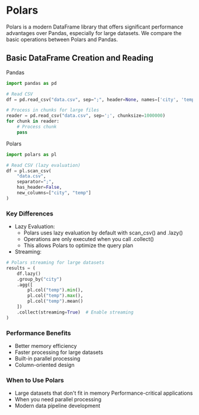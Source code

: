 # Polars
Polars is a modern DataFrame library that offers significant performance advantages over Pandas, especially for large datasets. We compare the basic operations between Polars and Pandas.

## Basic DataFrame Creation and Reading

Pandas

```python
import pandas as pd

# Read CSV
df = pd.read_csv("data.csv", sep=";", header=None, names=['city', 'temp'])

# Process in chunks for large files
reader = pd.read_csv("data.csv", sep=';', chunksize=1000000)
for chunk in reader:
    # Process chunk
    pass
```

Polars

```python
import polars as pl

# Read CSV (lazy evaluation)
df = pl.scan_csv(
    "data.csv",
    separator=";",
    has_header=False,
    new_columns=["city", "temp"]
)
```
### Key Differences

- Lazy Evaluation:
    - Polars uses lazy evaluation by default with scan_csv() and .lazy()
    - Operations are only executed when you call .collect()
    - This allows Polars to optimize the query plan
- Streaming:

```python
# Polars streaming for large datasets
results = (
    df.lazy()
    .group_by("city")
    .agg([
        pl.col("temp").min(),
        pl.col("temp").max(),
        pl.col("temp").mean()
    ])
    .collect(streaming=True)  # Enable streaming
)
```

### Performance Benefits

- Better memory efficiency
- Faster processing for large datasets
- Built-in parallel processing
- Column-oriented design

### When to Use Polars

- Large datasets that don't fit in memory
Performance-critical applications
- When you need parallel processing
- Modern data pipeline development

